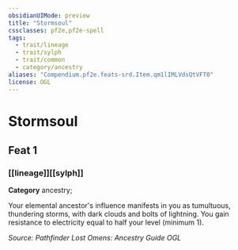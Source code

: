 ```yaml
---
obsidianUIMode: preview
title: "Stormsoul"
cssclasses: pf2e,pf2e-spell
tags:
  - trait/lineage
  - trait/sylph
  - trait/common
  - category/ancestry
aliases: "Compendium.pf2e.feats-srd.Item.qm1lIMLVdsQtVFT0"
license: OGL
---
```

# Stormsoul
## Feat 1
### [[lineage]][[sylph]]

**Category** ancestry; 




Your elemental ancestor's influence manifests in you as tumultuous, thundering storms, with dark clouds and bolts of lightning. You gain resistance to electricity equal to half your level (minimum 1).

*Source: Pathfinder Lost Omens: Ancestry Guide*
*OGL*